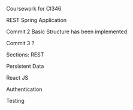 Coursework for CI346

REST Spring Application

Commit 2
Basic Structure has been implemented

Commit 3
?

Sections:
REST

Persistent Data

React JS

Authentication

Testing
